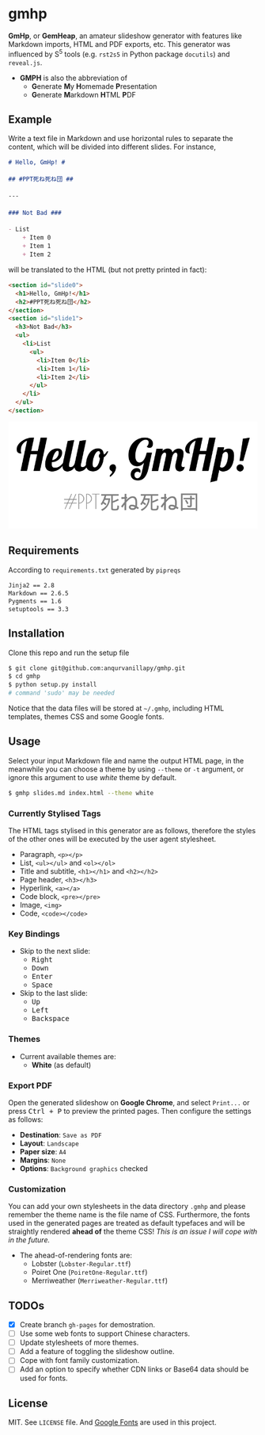 gmhp
====

**GmHp**, or **GemHeap**, an amateur slideshow generator with features
like Markdown imports, HTML and PDF exports, etc. This generator was
influenced by S<sup>5</sup> tools (e.g. `rst2s5` in Python package
`docutils`) and `reveal.js`.

- **GMPH** is also the abbreviation of
    + **G**enerate **M**y **H**omemade **P**resentation
    + **G**enerate **M**arkdown **H**TML **P**DF

Example
-------

Write a text file in Markdown and use horizontal rules to separate
the content, which will be divided into different slides. For instance,

```markdown
# Hello, GmHp! #

## #PPT死ね死ね団 ##

---

### Not Bad ###

- List
    + Item 0
    + Item 1
    + Item 2
```

will be translated to the HTML (but not pretty printed in fact):

```html
<section id="slide0">
  <h1>Hello, GmHp!</h1>
  <h2>#PPT死ね死ね団</h2>
</section>
<section id="slide1">
  <h3>Not Bad</h3>
  <ul>
    <li>List
      <ul>
        <li>Item 0</li>
        <li>Item 1</li>
        <li>Item 2</li>
      </ul>
    </li>
  </ul>
</section>
```

![screenshot](screenshot.png)

Requirements
------------

According to `requirements.txt` generated by `pipreqs`

```
Jinja2 == 2.8
Markdown == 2.6.5
Pygments == 1.6
setuptools == 3.3
```

Installation
------------

Clone this repo and run the setup file

```bash
$ git clone git@github.com:anqurvanillapy/gmhp.git
$ cd gmhp
$ python setup.py install
# command 'sudo' may be needed 
```

Notice that the data files will be stored at `~/.gmhp`, including
HTML templates, themes CSS and some Google fonts.

Usage
-----

Select your input Markdown file and name the output HTML page, in the
meanwhile you can choose a theme by using `--theme` or `-t` argument,
or ignore this argument to use *white* theme by default. 

```bash
$ gmhp slides.md index.html --theme white
```

### Currently Stylised Tags ###

The HTML tags stylised in this generator are as follows, therefore
the styles of the other ones will be executed by the user agent
stylesheet.

- Paragraph, `<p></p>`
- List, `<ul></ul>` and `<ol></ol>`
- Title and subtitle, `<h1></h1>` and `<h2></h2>`
- Page header, `<h3></h3>`
- Hyperlink, `<a></a>`
- Code block, `<pre></pre>`
- Image, `<img>`
- Code, `<code></code>`

### Key Bindings ###

- Skip to the next slide:
    + <kbd>Right</kbd>
    + <kbd>Down</kbd>
    + <kbd>Enter</kbd>
    + <kbd>Space</kbd>
- Skip to the last slide:
    + <kbd>Up</kbd>
    + <kbd>Left</kbd>
    + <kbd>Backspace</kbd>

### Themes ###

- Current available themes are:
    + **White** (as default)

### Export PDF ###

Open the generated slideshow on **Google Chrome**, and select
`Print...` or press <kbd>Ctrl + P</kbd> to preview the printed pages.
Then configure the settings as follows:

- **Destination**: `Save as PDF`
- **Layout**: `Landscape`
- **Paper size**: `A4`
- **Margins**: `None`
- **Options**: `Background graphics` checked

### Customization ###

You can add your own stylesheets in the data directory `.gmhp` and
please remember the theme name is the file name of CSS. Furthermore,
the fonts used in the generated pages are treated as default typefaces
and will be straightly rendered **ahead of** the theme CSS! *This is an
issue I will cope with in the future.*

- The ahead-of-rendering fonts are:
    + Lobster (`Lobster-Regular.ttf`)
    + Poiret One (`PoiretOne-Regular.ttf`)
    + Merriweather (`Merriweather-Regular.ttf`)

TODOs
-----

* [x] Create branch `gh-pages` for demostration.
* [ ] Use some web fonts to support Chinese characters.
* [ ] Update stylesheets of more themes.
* [ ] Add a feature of toggling the slideshow outline.
* [ ] Cope with font family customization.
* [ ] Add an option to specify whether CDN links or Base64 data should
be used for fonts.

License
-------

MIT. See `LICENSE` file. And [Google Fonts](https://www.google.com/fonts)
are used in this project.
